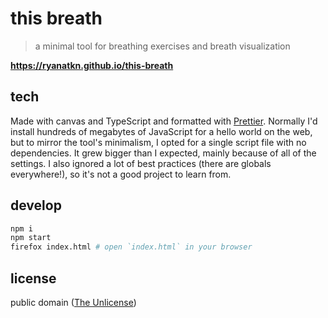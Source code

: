 # this breath

> a minimal tool for breathing exercises and breath visualization

**<https://ryanatkn.github.io/this-breath>**

## tech

Made with canvas and TypeScript and formatted with
[Prettier](https://github.com/prettier/prettier).
Normally I'd install hundreds of megabytes of
JavaScript for a hello world on the web,
but to mirror the tool's minimalism,
I opted for a single script file with no dependencies.
It grew bigger than I expected, mainly because of all of the settings.
I also ignored a lot of best practices (there are globals everywhere!),
so it's not a good project to learn from.

## develop

```bash
npm i
npm start
firefox index.html # open `index.html` in your browser
```

## license

public domain ([The Unlicense](license))